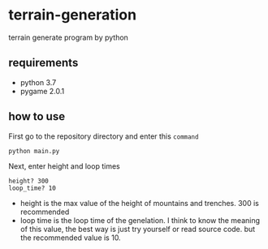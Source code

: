 # terrain-generation
terrain generate program by python
## requirements
* python 3.7
* pygame 2.0.1
## how to use
First go to the repository directory and enter this `command`
     
    python main.py

Next, enter height and loop times

    height? 300
    loop_time? 10

* height is the max value of the height of mountains and trenches. 300 is recommended
* loop time is the loop time of the genelation. I think to know the meaning of this value, the best way is just try yourself or read source code. but the recommended value is 10.